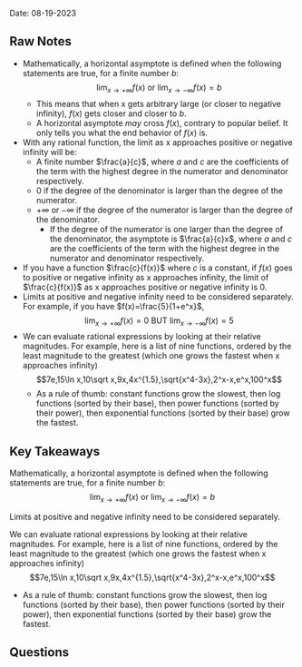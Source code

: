 Date: 08-19-2023

## Raw Notes

- Mathematically, a horizontal asymptote is defined when the following statements are true, for a finite number $b$: $$\lim_{x\to +\infty}f(x)\text{ or }\lim_{x\to -\infty}f(x)=b$$
	- This means that when x gets arbitrary large (or closer to negative infinity), $f(x)$ gets closer and closer to $b$.
	- A horizontal asymptote *may* cross $f(x)$, contrary to popular belief. It only tells you what the end behavior of $f(x)$ is.
- With any rational function, the limit as x approaches positive or negative infinity will be:
	- A finite number $\frac{a}{c}$, where $a$ and $c$ are the coefficients of the term with the highest degree in the numerator and denominator respectively.
	- 0 if the degree of the denominator is larger than the degree of the numerator.
	- $+\infty$ or $-\infty$ if the degree of the numerator is larger than the degree of the denominator.
		- If the degree of the numerator is one larger than the degree of the denominator, the asymptote is $\frac{a}{c}x$, where $a$ and $c$ are the coefficients of the term with the highest degree in the numerator and denominator respectively.
- If you have a function $\frac{c}{f(x)}$ where $c$ is a constant, if $f(x)$ goes to positive or negative infinity as x approaches infinity, the limit of $\frac{c}{f(x)}$ as x approaches positive or negative infinity is 0.
- Limits at positive and negative infinity need to be considered separately. For example, if you have $f(x)=\frac{5}{1+e^x}$, $$\lim_{x\to+\infty}f(x)=0\text{ BUT }\lim_{x\to-\infty}f(x)=5$$
- We can evaluate rational expressions by looking at their relative magnitudes. For example, here is a list of nine functions, ordered by the least magnitude to the greatest (which one grows the fastest when x approaches infinity) $$7e,15\ln x,10\sqrt x,9x,4x^{1.5},\sqrt{x^4-3x},2^x-x,e^x,100^x$$
	- As a rule of thumb: constant functions grow the slowest, then log functions (sorted by their base), then power functions (sorted by their power), then exponential functions (sorted by their base) grow the fastest.

## Key Takeaways

Mathematically, a horizontal asymptote is defined when the following statements are true, for a finite number $b$: $$\lim_{x\to +\infty}f(x)\text{ or }\lim_{x\to -\infty}f(x)=b$$

Limits at positive and negative infinity need to be considered separately.

We can evaluate rational expressions by looking at their relative magnitudes. For example, here is a list of nine functions, ordered by the least magnitude to the greatest (which one grows the fastest when x approaches infinity) $$7e,15\ln x,10\sqrt x,9x,4x^{1.5},\sqrt{x^4-3x},2^x-x,e^x,100^x$$
- As a rule of thumb: constant functions grow the slowest, then log functions (sorted by their base), then power functions (sorted by their power), then exponential functions (sorted by their base) grow the fastest.

## Questions

